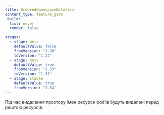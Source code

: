 ```yaml
---
title: OrderedNamespaceDeletion
content_type: feature_gate
_build:
  list: never
  render: false

stages:
  - stage: beta
    defaultValue: false
    fromVersion: "1.30"
    toVersion: "1.32"
  - stage: beta
    defaultValue: true
    fromVersion: "1.33"
    toVersion: "1.33"
  - stage: stable
    defaultValue: true
    fromVersion: "1.34"
---
```


Під час видалення простору імен ресурси podʼів будуть видалені перед рештою ресурсів.
